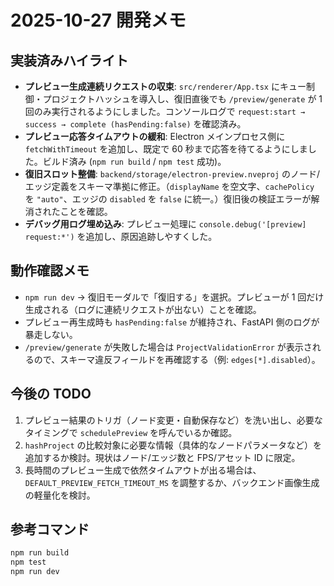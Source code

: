# 2025-10-27 開発メモ

## 実装済みハイライト
- **プレビュー生成連続リクエストの収束**: `src/renderer/App.tsx` にキュー制御・プロジェクトハッシュを導入し、復旧直後でも `/preview/generate` が 1 回のみ実行されるようにしました。コンソールログで `request:start → success → complete (hasPending:false)` を確認済み。
- **プレビュー応答タイムアウトの緩和**: Electron メインプロセス側に `fetchWithTimeout` を追加し、既定で 60 秒まで応答を待てるようにしました。ビルド済み (`npm run build` / `npm test` 成功)。
- **復旧スロット整備**: `backend/storage/electron-preview.nveproj` のノード/エッジ定義をスキーマ準拠に修正。（`displayName` を空文字、`cachePolicy` を `"auto"`、エッジの `disabled` を `false` に統一。）復旧後の検証エラーが解消されたことを確認。
- **デバッグ用ログ埋め込み**: プレビュー処理に `console.debug('[preview] request:*')` を追加し、原因追跡しやすくした。

## 動作確認メモ
- `npm run dev` → 復旧モーダルで「復旧する」を選択。プレビューが 1 回だけ生成される（ログに連続リクエストが出ない）ことを確認。
- プレビュー再生成時も `hasPending:false` が維持され、FastAPI 側のログが暴走しない。
- `/preview/generate` が失敗した場合は `ProjectValidationError` が表示されるので、スキーマ違反フィールドを再確認する（例: `edges[*].disabled`）。

## 今後の TODO
1. プレビュー結果のトリガ（ノード変更・自動保存など）を洗い出し、必要なタイミングで `schedulePreview` を呼んでいるか確認。
2. `hashProject` の比較対象に必要な情報（具体的なノードパラメータなど）を追加するか検討。現状はノード/エッジ数と FPS/アセット ID に限定。
3. 長時間のプレビュー生成で依然タイムアウトが出る場合は、`DEFAULT_PREVIEW_FETCH_TIMEOUT_MS` を調整するか、バックエンド画像生成の軽量化を検討。

## 参考コマンド
```bash
npm run build
npm test
npm run dev
```
